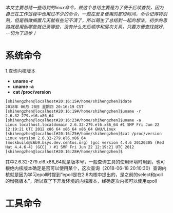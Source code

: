 *本文主要总结一些用到的linux命令，做这个总结主要是为了便于后续查找，因为自己在工作过程中也用过不少的命令，一般在反复使用的那段时间，命令记得特别熟，但是稍微搁置几天就有些记不清了，所以萌生了总结到一起的想法，初步的思路就是用到哪些就记录哪些，没有什么先后顺序和层次关系，只要方便查找就好，一切为了进步！*

# 系统命令
1.查询内核版本

- **uname -r**
- **uname -a**
- **cat /proc/version**

```shell
[shihengzhen@localhost#20:16:15#/home/shihengzhen]$date
2018年 06月 28日 星期四 20:16:19 CST
[shihengzhen@localhost#20:16:19#/home/shihengzhen]$uname -r
2.6.32-279.el6.x86_64
[shihengzhen@localhost#20:16:23#/home/shihengzhen]$uname -a
Linux localhost.localdomain 2.6.32-279.el6.x86_64 #1 SMP Fri Jun 22 12:19:21 UTC 2012 x86_64 x86_64 x86_64 GNU/Linux
[shihengzhen@localhost#20:16:25#/home/shihengzhen]$cat /proc/version
Linux version 2.6.32-279.el6.x86_64 (mockbuild@c6b9.bsys.dev.centos.org) (gcc version 4.4.6 20120305 (Red Hat 4.4.6-4) (GCC) ) #1 SMP Fri Jun 22 12:19:21 UTC 2012
[shihengzhen@localhost#20:16:28#/home/shihengzhen]$
```
其中2.6.32-279.el6.x86_64就是版本号，一般查询工具的使用环境时用到，也可根绝内核版本确定是否可以使用某个，这次查询（2018-06-18 20:10:30）查询内核就是因为学习epoll时提到“epoll是在2.6内核中提出的，是之前的select和poll的增强版本”，所以查了下开发环境的内核版本，经确定次内核可以使用epoll



# 工具命令